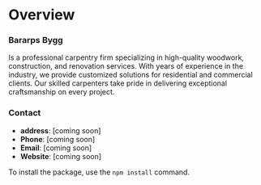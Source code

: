 # Overview
 
### Bararps Bygg
Is a professional carpentry firm specializing in high-quality woodwork, construction, and renovation services. With years of experience in the industry, we provide customized solutions for residential and commercial clients. Our skilled carpenters take pride in delivering exceptional craftsmanship on every project.

### Contact
- **address**: [coming soon] 
- **Phone**: [coming soon]
- **Email**: [coming soon]
- **Website**: [coming soon]

To install the package, use the `npm install` command.


